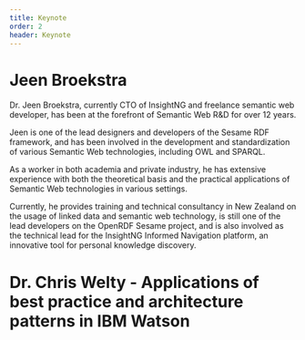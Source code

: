 ```yaml
---
title: Keynote
order: 2
header: Keynote
---
```

# Jeen Broekstra
Dr. Jeen Broekstra, currently CTO of InsightNG and freelance semantic web developer, has been at the forefront of Semantic Web R&D for over 12 years.

Jeen is one of the lead designers and developers of the Sesame RDF framework, and has been involved in the development and standardization of various Semantic Web technologies, including OWL and SPARQL.

As a worker in both academia and private industry, he has extensive experience with both the theoretical basis and the practical applications of Semantic Web technologies in various settings.

Currently, he provides training and technical consultancy in New Zealand on the usage of linked data and semantic web technology, is still one of the lead developers on the OpenRDF Sesame project, and is also involved as the technical lead for the InsightNG Informed Navigation platform, an innovative tool for personal knowledge discovery.

# Dr. Chris Welty - Applications of best practice and architecture patterns in IBM Watson
